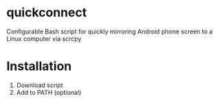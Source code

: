 # quickconnect
Configurable Bash script for quickly mirroring Android phone screen to a Linux computer via scrcpy
# Installation
1. Download script
2. Add to PATH (optional)
